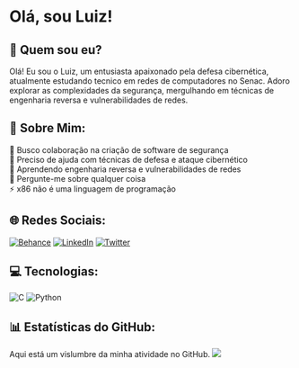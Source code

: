# Olá, sou Luiz!

## 👋 Quem sou eu?
Olá! Eu sou o Luiz, um entusiasta apaixonado pela defesa cibernética, atualmente estudando tecnico em redes de computadores no Senac. Adoro explorar as complexidades da segurança, mergulhando em técnicas de engenharia reversa e vulnerabilidades de redes.

## 💫 Sobre Mim:
👯 Busco colaboração na criação de software de segurança<br>
🤝 Preciso de ajuda com técnicas de defesa e ataque cibernético<br>
🌱 Aprendendo engenharia reversa e vulnerabilidades de redes<br>
💬 Pergunte-me sobre qualquer coisa<br>
⚡ x86 não é uma linguagem de programação

## 🌐 Redes Sociais:
[![Behance](https://img.shields.io/badge/Behance-1769ff?logo=behance&logoColor=white)](https://behance.net/luiz.number@gmail.com) [![LinkedIn](https://img.shields.io/badge/LinkedIn-%230077B5.svg?logo=linkedin&logoColor=white)](https://www.linkedin.com/in/luiz3fernando) [![Twitter](https://img.shields.io/badge/Twitter-%231DA1F2.svg?logo=Twitter&logoColor=white)](https://twitter.com/@Luiz4Fernando) 

## 💻 Tecnologias:
![C](https://img.shields.io/badge/c-%2300599C.svg?style=for-the-badge&logo=c&logoColor=white) ![Python](https://img.shields.io/badge/python-3670A0?style=for-the-badge&logo=python&logoColor=ffdd54)

## 📊 Estatísticas do GitHub:
Aqui está um vislumbre da minha atividade no GitHub.
![](https://github-readme-stats.vercel.app/api?username=handyman0&theme=dark&hide_border=false&include_all_commits=false&count_private=false)<br/>

